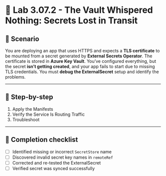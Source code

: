 # 🧰 Lab 3.07.2 - The Vault Whispered Nothing: Secrets Lost in Transit

## 🎯 Scenario

You are deploying an app that uses HTTPS and expects a **TLS certificate** to be mounted from a secret generated by **External Secrets Operator**. The certificate is stored in **Azure Key Vault**. You’ve configured everything, but the secret **isn’t getting created**, and your app fails to start due to missing TLS credentials.
You must **debug the ExternalSecret** setup and identify the problems.

---

## 🧭 Step-by-step

1. Apply the Manifests
2. Verify the Service Is Routing Traffic
3. Troubleshoot

---

## 🏁 Completion checklist

* [ ] Identified missing or incorrect `SecretStore` name
* [ ] Discovered invalid secret key names in `remoteRef`
* [ ] Corrected and re-tested the ExternalSecret
* [ ] Verified secret was synced successfully